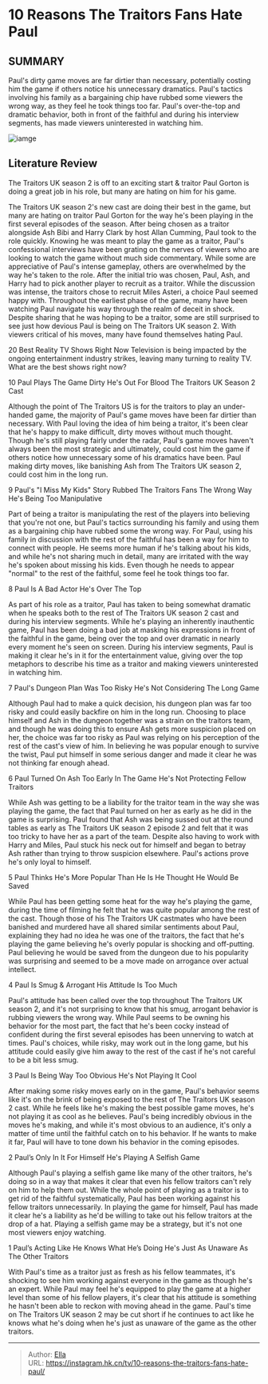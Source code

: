 # 10 Reasons The Traitors Fans Hate Paul


## SUMMARY 


 Paul&#39;s dirty game moves are far dirtier than necessary, potentially costing him the game if others notice his unnecessary dramatics. 
 Paul&#39;s tactics involving his family as a bargaining chip have rubbed some viewers the wrong way, as they feel he took things too far. 
 Paul&#39;s over-the-top and dramatic behavior, both in front of the faithful and during his interview segments, has made viewers uninterested in watching him. 

![iamge](https://static1.srcdn.com/wordpress/wp-content/uploads/2024/01/10-reasons-the-traitors-fans-hate-paul.jpg)

## Literature Review
The Traitors UK season 2 is off to an exciting start &amp; traitor Paul Gorton is doing a great job in his role, but many are hating on him for his game.




The Traitors UK season 2&#39;s new cast are doing their best in the game, but many are hating on traitor Paul Gorton for the way he&#39;s been playing in the first several episodes of the season. After being chosen as a traitor alongside Ash Bibi and Harry Clark by host Allan Cumming, Paul took to the role quickly. Knowing he was meant to play the game as a traitor, Paul&#39;s confessional interviews have been grating on the nerves of viewers who are looking to watch the game without much side commentary. While some are appreciative of Paul&#39;s intense gameplay, others are overwhelmed by the way he&#39;s taken to the role.
After the initial trio was chosen, Paul, Ash, and Harry had to pick another player to recruit as a traitor. While the discussion was intense, the traitors chose to recruit Miles Asteri, a choice Paul seemed happy with. Throughout the earliest phase of the game, many have been watching Paul navigate his way through the realm of deceit in shock. Despite sharing that he was hoping to be a traitor, some are still surprised to see just how devious Paul is being on The Traitors UK season 2. With viewers critical of his moves, many have found themselves hating Paul.
            
 
 20 Best Reality TV Shows Right Now 
Television is being impacted by the ongoing entertainment industry strikes, leaving many turning to reality TV. What are the best shows right now?













 








 10  Paul Plays The Game Dirty 
He&#39;s Out For Blood
       The Traitors UK Season 2 Cast  

Although the point of The Traitors US is for the traitors to play an under-handed game, the majority of Paul&#39;s game moves have been far dirtier than necessary. With Paul loving the idea of him being a traitor, it&#39;s been clear that he&#39;s happy to make difficult, dirty moves without much thought. Though he&#39;s still playing fairly under the radar, Paul&#39;s game moves haven&#39;t always been the most strategic and ultimately, could cost him the game if others notice how unnecessary some of his dramatics have been. Paul making dirty moves, like banishing Ash from The Traitors UK season 2, could cost him in the long run.





 9  Paul&#39;s &#34;I Miss My Kids&#34; Story Rubbed The Traitors Fans The Wrong Way 
He&#39;s Being Too Manipulative
        

Part of being a traitor is manipulating the rest of the players into believing that you&#39;re not one, but Paul&#39;s tactics surrounding his family and using them as a bargaining chip have rubbed some the wrong way. For Paul, using his family in discussion with the rest of the faithful has been a way for him to connect with people. He seems more human if he&#39;s talking about his kids, and while he&#39;s not sharing much in detail, many are irritated with the way he&#39;s spoken about missing his kids. Even though he needs to appear &#34;normal&#34; to the rest of the faithful, some feel he took things too far.





 8  Paul Is A Bad Actor 
He&#39;s Over The Top


As part of his role as a traitor, Paul has taken to being somewhat dramatic when he speaks both to the rest of The Traitors UK season 2 cast and during his interview segments. While he&#39;s playing an inherently inauthentic game, Paul has been doing a bad job at masking his expressions in front of the faithful in the game, being over the top and over dramatic in nearly every moment he&#39;s seen on screen. During his interview segments, Paul is making it clear he&#39;s in it for the entertainment value, giving over the top metaphors to describe his time as a traitor and making viewers uninterested in watching him.





 7  Paul&#39;s Dungeon Plan Was Too Risky 
He&#39;s Not Considering The Long Game


 







Although Paul had to make a quick decision, his dungeon plan was far too risky and could easily backfire on him in the long run. Choosing to place himself and Ash in the dungeon together was a strain on the traitors team, and though he was doing this to ensure Ash gets more suspicion placed on her, the choice was far too risky as Paul was relying on his perception of the rest of the cast&#39;s view of him. In believing he was popular enough to survive the twist, Paul put himself in some serious danger and made it clear he was not thinking far enough ahead.





 6  Paul Turned On Ash Too Early In The Game 
He&#39;s Not Protecting Fellow Traitors
        

While Ash was getting to be a liability for the traitor team in the way she was playing the game, the fact that Paul turned on her as early as he did in the game is surprising. Paul found that Ash was being sussed out at the round tables as early as The Traitors UK season 2 episode 2 and felt that it was too tricky to have her as a part of the team. Despite also having to work with Harry and Miles, Paul stuck his neck out for himself and began to betray Ash rather than trying to throw suspicion elsewhere. Paul&#39;s actions prove he&#39;s only loyal to himself.





 5  Paul Thinks He&#39;s More Popular Than He Is 
He Thought He Would Be Saved


 







While Paul has been getting some heat for the way he&#39;s playing the game, during the time of filming he felt that he was quite popular among the rest of the cast. Though those of his The Traitors UK castmates who have been banished and murdered have all shared similar sentiments about Paul, explaining they had no idea he was one of the traitors, the fact that he&#39;s playing the game believing he&#39;s overly popular is shocking and off-putting. Paul believing he would be saved from the dungeon due to his popularity was surprising and seemed to be a move made on arrogance over actual intellect.





 4  Paul Is Smug &amp; Arrogant 
His Attitude Is Too Much
        

Paul&#39;s attitude has been called over the top throughout The Traitors UK season 2, and it&#39;s not surprising to know that his smug, arrogant behavior is rubbing viewers the wrong way. While Paul seems to be owning his behavior for the most part, the fact that he&#39;s been cocky instead of confident during the first several episodes has been unnerving to watch at times. Paul&#39;s choices, while risky, may work out in the long game, but his attitude could easily give him away to the rest of the cast if he&#39;s not careful to be a bit less smug.





 3  Paul Is Being Way Too Obvious 
He&#39;s Not Playing It Cool
        

After making some risky moves early on in the game, Paul&#39;s behavior seems like it&#39;s on the brink of being exposed to the rest of The Traitors UK season 2 cast. While he feels like he&#39;s making the best possible game moves, he&#39;s not playing it as cool as he believes. Paul&#39;s being incredibly obvious in the moves he&#39;s making, and while it&#39;s most obvious to an audience, it&#39;s only a matter of time until the faithful catch on to his behavior. If he wants to make it far, Paul will have to tone down his behavior in the coming episodes.





 2  Paul’s Only In It For Himself 
He&#39;s Playing A Selfish Game
        

Although Paul&#39;s playing a selfish game like many of the other traitors, he&#39;s doing so in a way that makes it clear that even his fellow traitors can&#39;t rely on him to help them out. While the whole point of playing as a traitor is to get rid of the faithful systematically, Paul has been working against his fellow traitors unnecessarily. In playing the game for himself, Paul has made it clear he&#39;s a liability as he&#39;d be willing to take out his fellow traitors at the drop of a hat. Playing a selfish game may be a strategy, but it&#39;s not one most viewers enjoy watching.





 1  Paul’s Acting Like He Knows What He’s Doing 
He&#39;s Just As Unaware As The Other Traitors


 







With Paul&#39;s time as a traitor just as fresh as his fellow teammates, it&#39;s shocking to see him working against everyone in the game as though he&#39;s an expert. While Paul may feel he&#39;s equipped to play the game at a higher level than some of his fellow players, it&#39;s clear that his attitude is something he hasn&#39;t been able to reckon with moving ahead in the game. Paul&#39;s time on The Traitors UK season 2 may be cut short if he continues to act like he knows what he&#39;s doing when he&#39;s just as unaware of the game as the other traitors. 

---

> Author: [Ella](https://instagram.hk.cn/)  
> URL: https://instagram.hk.cn/tv/10-reasons-the-traitors-fans-hate-paul/  

